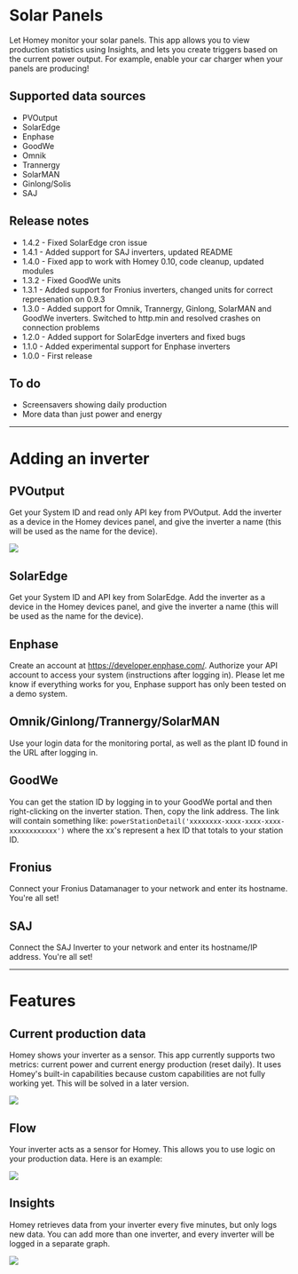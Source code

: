# Solar Panels  
Let Homey monitor your solar panels. This app allows you to view production statistics using Insights, and lets you create triggers based on the current power output. For example, enable your car charger when your panels are producing!

## Supported data sources
* PVOutput
* SolarEdge
* Enphase
* GoodWe
* Omnik
* Trannergy
* SolarMAN
* Ginlong/Solis
* SAJ

## Release notes
* 1.4.2 - Fixed SolarEdge cron issue
* 1.4.1 - Added support for SAJ inverters, updated README
* 1.4.0 - Fixed app to work with Homey 0.10, code cleanup, updated modules
* 1.3.2 - Fixed GoodWe units
* 1.3.1 - Added support for Fronius inverters, changed units for correct represenation on 0.9.3
* 1.3.0 - Added support for Omnik, Trannergy, Ginlong, SolarMAN and GoodWe inverters. Switched to http.min and resolved crashes on connection problems
* 1.2.0 - Added support for SolarEdge inverters and fixed bugs
* 1.1.0 - Added experimental support for Enphase inverters
* 1.0.0 - First release

## To do
* Screensavers showing daily production
* More data than just power and energy

---
# Adding an inverter
## PVOutput
Get your System ID and read only API key from PVOutput. Add the inverter as a device in the Homey devices panel, and give the inverter a name (this will be used as the name for the device).

![](http://i.imgur.com/REJxrUg.png)

## SolarEdge
Get your System ID and API key from SolarEdge. Add the inverter as a device in the Homey devices panel, and give the inverter a name (this will be used as the name for the device).

## Enphase
Create an account at https://developer.enphase.com/. Authorize your API account to access your system (instructions after logging in). Please let me know if everything works for you, Enphase support has only been tested on a demo system.

## Omnik/Ginlong/Trannergy/SolarMAN
Use your login data for the monitoring portal, as well as the plant ID found in the URL after logging in.

## GoodWe
You can get the station ID by logging in to your GoodWe portal and then right-clicking on the inverter station. Then, copy the link address. The link will contain something like: `powerStationDetail('xxxxxxxx-xxxx-xxxx-xxxx-xxxxxxxxxxxx')` where the xx's represent a hex ID that totals to your station ID.

## Fronius
Connect your Fronius Datamanager to your network and enter its hostname. You're all set!

## SAJ
Connect the SAJ Inverter to your network and enter its hostname/IP address. You're all set!

---
# Features
## Current production data
Homey shows your inverter as a sensor. This app currently supports two metrics: current power and current energy production (reset daily). It uses Homey's built-in capabilities because custom capabilities are not fully working yet. This will be solved in a later version.

![](http://i.imgur.com/Ozscz9k.png)

## Flow
Your inverter acts as a sensor for Homey. This allows you to use logic on your production data. Here is an example:

![](http://i.imgur.com/HyLuawu.png)

## Insights
Homey retrieves data from your inverter every five minutes, but only logs new data. You can add more than one inverter, and every inverter will be logged in a separate graph.

![](http://i.imgur.com/7VZiddt.png)
